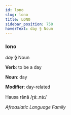 ```yaml
---
id: lono
slug: lono
title: LONO
sidebar_position: 750
hoverText: day § Noun
---
```


### lono

*day* **§** Noun

**Verb**: to be a day

**Noun**: day

**Modifier**: day-related

Hausa rānā /ɽáː.náː/

*Afroasiatic Language Family*